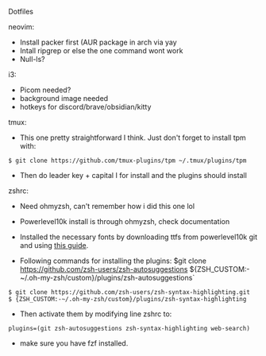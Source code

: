 Dotfiles

neovim:

- Install packer first (AUR package in arch via yay
- Intall ripgrep or else the one command wont work
- Null-ls?

i3:

- Picom needed?
- background image needed
- hotkeys for discord/brave/obsidian/kitty

tmux:

- This one pretty straightforward I think. Just don't forget to install tpm with:
```
$ git clone https://github.com/tmux-plugins/tpm ~/.tmux/plugins/tpm
```
- Then do leader key + capital I for install and the plugins should install

zshrc:

- Need ohmyzsh, can't remember how i did this one lol
- Powerlevel10k install is through ohmyzsh, check documentation
- Installed the necessary fonts by downloading ttfs from powerlevel10k git and using [this guide](https://www.unixtutorial.org/how-to-install-ttf-fonts-in-linux/).

- Following commands for installing the plugins:
$git clone https://github.com/zsh-users/zsh-autosuggestions ${ZSH_CUSTOM:-~/.oh-my-zsh/custom}/plugins/zsh-autosuggestions`
```
$ git clone https://github.com/zsh-users/zsh-syntax-highlighting.git 
$ {ZSH_CUSTOM:-~/.oh-my-zsh/custom}/plugins/zsh-syntax-highlighting
```

- Then activate them by modifying line zshrc to: 
```
plugins=(git zsh-autosuggestions zsh-syntax-highlighting web-search)
```

- make sure you have fzf installed.
